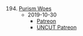 194. [Purism Woes](https://linuxgamecast.com/2019/10/lwdw-194-purism-woes/)
     * 2019-10-30
        * [Patreon](https://www.patreon.com/posts/lwdw-194-purism-31175234)
        * [UNCUT Patreon]()
